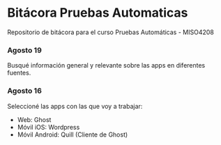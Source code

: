 # Bitácora Pruebas Automaticas
Repositorio de bitácora para el curso Pruebas Automáticas - MISO4208

### Agosto 19
Busqué información general y relevante sobre las apps en diferentes fuentes.

### Agosto 16
Seleccioné las apps con las que voy a trabajar:
- Web: Ghost
- Móvil iOS: Wordpress
- Móvil Android: Quill (Cliente de Ghost)

